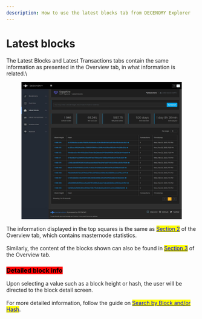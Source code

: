 ```yaml
---
description: How to use the latest blocks tab from DECENOMY Explorer
---
```


# Latest blocks

The Latest Blocks and Latest Transactions tabs contain the same information as presented in the Overview tab, in what information is related.\


<figure><img src="../.gitbook/assets/Explorer latest blocks.jpg" alt=""><figcaption></figcaption></figure>

The information displayed in the top squares is the same as [<mark style="color:blue;">Section 2</mark>](overview.md#section-2) of the Overview tab, which contains masternode statistics.\
\
Similarly, the content of the blocks shown can also be found in [<mark style="color:blue;">Section 3</mark>](overview.md#section-3) of the Overview tab.

### &#x20;<mark style="background-color:red;">Detailed block info</mark>&#x20;

Upon selecting a value such as a block height or hash, the user will be directed to the block detail screen. \
\
For more detailed information, follow the guide on <mark style="color:blue;"></mark> [<mark style="color:blue;">Search by Block and/or Hash</mark>](search-by-block-and-or-hash.md#detailed-block-info).
